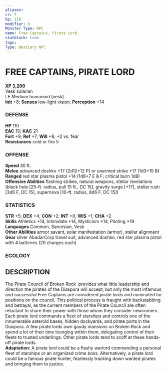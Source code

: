 ```yaml
---
aliases: 
cr: 7
hp: 110
modifier: 8
Monster Type: NPC
name: Free Captains, Pirate Lord
statblock: true
tags: 
Type: Bestiary NPC 
---
```

# FREE CAPTAINS, PIRATE LORD

**XP 3,200**  
Vesk solarian  
LE Medium humanoid (vesk)  
**Init** +8; **Senses** low-light vision; **Perception** +14  

### DEFENSE

**HP** 110  
**EAC** 19; **KAC** 21  
**Fort** +9; **Ref** +7; **Will** +8; +2 vs. fear  
**Resistances** cold or fire 5  

### OFFENSE

**Speed** 30 ft.  
**Melee** advanced doshko +17 (2d12+12 P) or unarmed strike +17 (1d3+15 B)  
**Ranged** red star plasma pistol +14 (1d8+7 E & F; critical burn 1d8)  
**Offensive Abilities** flashing strikes, natural weapons, stellar revelations (black hole [25-ft. radius, pull 15 ft., DC 15], gravity surge [+17], stellar rush [3d6 F, DC 15], supernova [10-ft. radius, 8d6 F, DC 15])

### STATISTICS

**STR** +5; **DEX** +4; **CON** +2; **INT** +0; **WIS** +1; **CHA** +2  
**Skills** Athletics +14, Intimidate +14, Mysticism +14, Piloting +19  
**Languages** Common, Sarcesian, Vesk  
**Other Abilities** armor savant, solar manifestation (armor), stellar alignment  
**Gear** silver AbadarCorp travel suit, advanced doshko, red star plasma pistol with 4 batteries (20 charges each)

### ECOLOGY

## DESCRIPTION

The Pirate Council of Broken Rock  provides what little leadership and direction the pirates of the Diaspora will accept, but only the most infamous and successful Free Captains are considered pirate lords and nominated for positions on the council. This political process is fraught with backstabbing and betrayal, as the current members of the Pirate Council are often reluctant to share their power with those whom they consider newcomers.  
Each pirate lord commands a fleet of starships and controls one of the innumerable asteroid bases, hidden dockyards, and pirate ports in the Diaspora. A few pirate lords own gaudy mansions on Broken Rock and spend a lot of their time lounging within them, delegating control of their fleets to trusted underlings. Other pirate lords tend to scoff at these hands-off pirate lords.  
**Adaptation:** A pirate lord could be a flashy warlord commanding a personal fleet of starships or an organized crime boss. Alternatively, a pirate lord could be a famous pirate hunter, fearlessly tracking down wanted pirates and bringing them to justice.